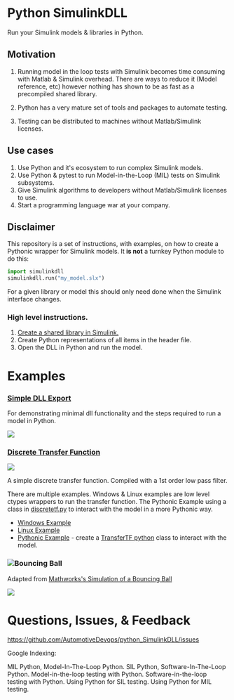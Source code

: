 # Python SimulinkDLL

Run your Simulink models & libraries in Python.

## Motivation

1. Running model in the loop tests with Simulink becomes time consuming with Matlab & Simulink overhead. There are ways to reduce it (Model reference, etc) however nothing has shown to be as fast as a precompiled shared library.

2. Python has a very mature set of tools and packages to automate testing.

3. Testing can be distributed to machines without Matlab/Simulink licenses.

## Use cases

1. Use Python and it's ecosystem to run complex Simulink models.
2. Use Python & pytest to run Model-in-the-Loop (MIL) tests on Simulink subsystems.
3. Give Simulink algorithms to developers without Matlab/Simulink licenses to use.
4. Start a programming language war at your company.

##  Disclaimer

This repository is a set of instructions, with examples, on how to create a Pythonic wrapper for Simulink models. It **is not** a turnkey Python module to do this:

```python
import simulinkdll
simulinkdll.run("my_model.slx")
```

For a given library or model this should only need done when the Simulink interface changes.

### High level instructions.

1. [Create a shared library in Simulink.](https://www.mathworks.com/help/ecoder/ug/creating-and-using-host-based-shared-libraries.html)
2. Create Python representations of all items in the header file.
3. Open the DLL in Python and run the model.

# Examples

### [Simple DLL Export](https://nbviewer.jupyter.org/github/dapperfu/python_SimulinkDLL/blob/master/Example1/dllModel.ipynb)

For demonstrating minimal dll functionality and the steps required to run a model in Python.

![](Example1/dllModel.png)

### [Discrete Transfer Function](https://nbviewer.jupyter.org/github/dapperfu/python_SimulinkDLL/blob/master/Example2/discrete_tf-python_class.ipynb)

![](Example2/discrete_tf.png)

A simple discrete transfer function. Compiled with a 1st order low pass filter.

There are multiple examples. Windows & Linux examples are low level ctypes wrappers to run the transfer function. The Pythonic Example using a class in [discretetf.py](https://github.com/dapperfu/python_SimulinkDLL/blob/master/Example2/discretetf.py) to interact with the model in a more Pythonic way.

- [Windows Example](https://nbviewer.jupyter.org/github/dapperfu/python_SimulinkDLL/blob/master/Example2/discrete_tf.ipynb)
- [Linux Example](https://nbviewer.jupyter.org/github/dapperfu/python_SimulinkDLL/blob/master/Example2/discrete_tf-linux.ipynb)
- [Pythonic Example](https://nbviewer.jupyter.org/github/dapperfu/python_SimulinkDLL/blob/master/Example2/discrete_tf-python_class.ipynb) - create a [TransferTF python](https://github.com/dapperfu/python_SimulinkDLL/blob/master/Example2/discretetf.py) class to interact with the model.

### ![Bouncing Ball](https://nbviewer.jupyter.org/github/dapperfu/python_SimulinkDLL/blob/master/Example3/bouncing_ball.ipynb)

Adapted from [Mathworks's Simulation of a Bouncing Ball](https://www.mathworks.com/help/simulink/slref/simulation-of-a-bouncing-ball.html)

![](Example3/bouncing_ball.png)

# Questions, Issues, & Feedback

https://github.com/AutomotiveDevops/python_SimulinkDLL/issues


Google Indexing:

MIL Python, Model-In-The-Loop Python.
SIL Python, Software-In-The-Loop Python.
Model-in-the-loop testing with Python.
Software-in-the-loop testing with Python.
Using Python for SIL testing. Using Python for MIL testing.
